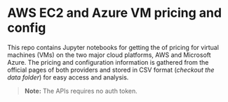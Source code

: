 # AWS EC2 and Azure VM pricing and config

This repo contains Jupyter notebooks for getting the of pricing for virtual machines (VMs) on the two major cloud platforms, AWS and Microsoft Azure. 
The pricing and configuration information is gathered from the official pages of both providers and stored in CSV format (_checkout the data folder_) for easy access and analysis.

> **Note:** The APIs requires no auth token.